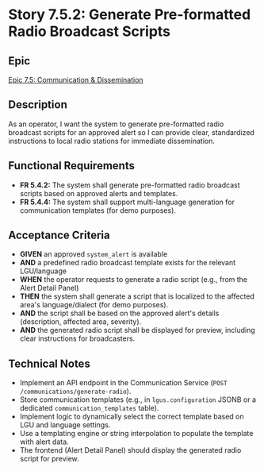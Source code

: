 # Story 7.5.2: Generate Pre-formatted Radio Broadcast Scripts

## Epic
[Epic 7.5: Communication & Dissemination](docs/epics/epic-7.5-communication-dissemination.md)

## Description
As an operator, I want the system to generate pre-formatted radio broadcast scripts for an approved alert so I can provide clear, standardized instructions to local radio stations for immediate dissemination.

## Functional Requirements
- **FR 5.4.2:** The system shall generate pre-formatted radio broadcast scripts based on approved alerts and templates.
- **FR 5.4.4:** The system shall support multi-language generation for communication templates (for demo purposes).

## Acceptance Criteria
- **GIVEN** an approved `system_alert` is available
- **AND** a predefined radio broadcast template exists for the relevant LGU/language
- **WHEN** the operator requests to generate a radio script (e.g., from the Alert Detail Panel)
- **THEN** the system shall generate a script that is localized to the affected area's language/dialect (for demo purposes).
- **AND** the script shall be based on the approved alert's details (description, affected area, severity).
- **AND** the generated radio script shall be displayed for preview, including clear instructions for broadcasters.

## Technical Notes
- Implement an API endpoint in the Communication Service (`POST /communications/generate-radio`).
- Store communication templates (e.g., in `lgus.configuration` JSONB or a dedicated `communication_templates` table).
- Implement logic to dynamically select the correct template based on LGU and language settings.
- Use a templating engine or string interpolation to populate the template with alert data.
- The frontend (Alert Detail Panel) should display the generated radio script for preview.
